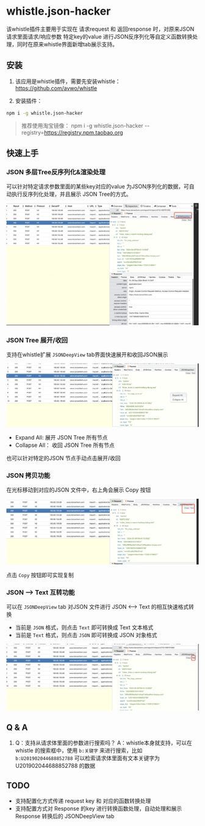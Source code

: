 # whistle.json-hacker

该whistle插件主要用于实现在 请求request 和 返回response 时，对原来JSON请求里面请求/响应参数 特定key的value 进行JSON反序列化等自定义函数转换处理，同时在原来whistle界面新增tab展示支持。

## 安装

1. 该应用是whistle插件，需要先安装whistle：https://github.com/avwo/whistle

2. 安装插件：

```bash
npm i -g whistle.json-hacker
```

> 推荐使用淘宝镜像： npm i -g whistle.json-hacker --registry=https://registry.npm.taobao.org

## 快速上手

### JSON 多层Tree反序列化&渲染处理

可以针对特定请求参数里面的某些key对应的value 为JSON序列化的数据，可自动执行反序列化处理，并且展示 JSON Tree的方式。

![Plugin-snapshot](https://raw.githubusercontent.com/leoswing/whistle.json-hacker/main/img/capture-main.png)

### JSON Tree 展开/收回

支持在whistle扩展 `JSONDeepView` tab界面快速展开和收回JSON展示

![Plugin-right-menu](https://raw.githubusercontent.com/leoswing/whistle.json-hacker/main/img/plugin-right-menu.png)

- Expand All: 展开 JSON Tree 所有节点
- Collapse All： 收回 JSON Tree 所有节点

也可以针对特定的JSON 节点手动点击展开/收回

### JSON 拷贝功能

在光标移动到对应的JSON 文件中，右上角会展示 Copy 按钮

![Plugin-copy-menu](https://raw.githubusercontent.com/leoswing/whistle.json-hacker/main/img/menu-function-desc.png)

点击 `Copy` 按钮即可实现复制

### JSON --> Text 互转功能

可以在 `JSONDeepView` tab 对JSON 文件进行 JSON <--> Text 的相互快速格式转换

- 当前是 `JSON` 格式，则点击 `Text` 即可转换成 Text 文本格式
- 当前是 `Text` 格式，则点击 `JSON` 即可转换成 JSON 对象格式

![Plugin-text-json-transform](https://raw.githubusercontent.com/leoswing/whistle.json-hacker/main/img/text-json-transform.png)


## Q & A

1. Q：支持从请求体里面的参数进行搜索吗？
A：whistle本身就支持，可以在 whistle 的搜索框中，使用 `b:关键字` 来进行搜索，比如 `b:U201902044688852788` 可以检索请求体里面有文本关键字为 U201902044688852788 的数据

## TODO

- 支持配置化方式传递 request key 和 对应的函数转换处理
- 支持配置方式对 Response 的key 进行转换函数处理，自动处理和展示 Response 转换后的 JSONDeepView tab
